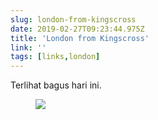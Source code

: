 ```yaml
---
slug: london-from-kingscross
date: 2019-02-27T09:23:44.975Z
title: 'London from Kingscross'
link: ''
tags: [links,london]
---
```

Terlihat bagus hari ini.

<figure>
  <img src="/images/2019-02-27-london-from-kingscross.jpeg">
</figure>


